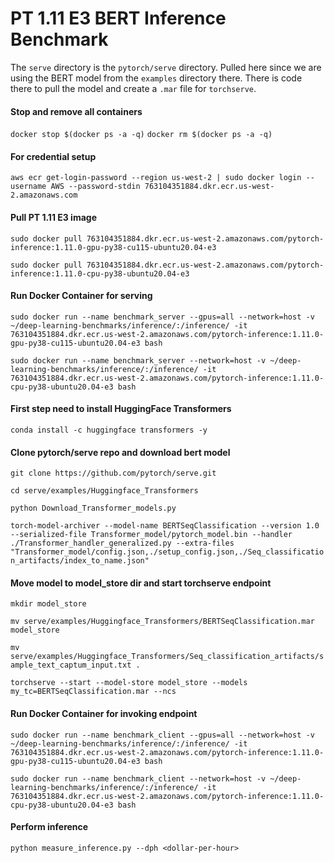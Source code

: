# PT 1.11 E3 BERT Inference Benchmark

The `serve` directory is the `pytorch/serve` directory. Pulled here since we are using the BERT model from the `examples` directory there. There is code there to pull the model and create a `.mar` file for `torchserve`.

#### Stop and remove all containers
`docker stop $(docker ps -a -q)`
`docker rm $(docker ps -a -q)`

#### For credential setup
`aws ecr get-login-password --region us-west-2 | sudo docker login --username AWS --password-stdin 763104351884.dkr.ecr.us-west-2.amazonaws.com`

#### Pull PT 1.11 E3 image
`sudo docker pull 763104351884.dkr.ecr.us-west-2.amazonaws.com/pytorch-inference:1.11.0-gpu-py38-cu115-ubuntu20.04-e3` 

`sudo docker pull 763104351884.dkr.ecr.us-west-2.amazonaws.com/pytorch-inference:1.11.0-cpu-py38-ubuntu20.04-e3`

#### Run Docker Container for serving 
`sudo docker run --name benchmark_server --gpus=all --network=host -v ~/deep-learning-benchmarks/inference/:/inference/ -it 763104351884.dkr.ecr.us-west-2.amazonaws.com/pytorch-inference:1.11.0-gpu-py38-cu115-ubuntu20.04-e3 bash`

`sudo docker run --name benchmark_server --network=host -v ~/deep-learning-benchmarks/inference/:/inference/ -it 763104351884.dkr.ecr.us-west-2.amazonaws.com/pytorch-inference:1.11.0-cpu-py38-ubuntu20.04-e3 bash`

#### First step need to install HuggingFace Transformers 
`conda install -c huggingface transformers -y`

#### Clone pytorch/serve repo and download bert model
`git clone https://github.com/pytorch/serve.git`

`cd serve/examples/Huggingface_Transformers`

`python Download_Transformer_models.py`

`torch-model-archiver --model-name BERTSeqClassification --version 1.0 --serialized-file Transformer_model/pytorch_model.bin --handler ./Transformer_handler_generalized.py --extra-files "Transformer_model/config.json,./setup_config.json,./Seq_classification_artifacts/index_to_name.json"`

#### Move model to model_store dir and start torchserve endpoint
`mkdir model_store`

`mv serve/examples/Huggingface_Transformers/BERTSeqClassification.mar model_store`

`mv serve/examples/Huggingface_Transformers/Seq_classification_artifacts/sample_text_captum_input.txt .`

`torchserve --start --model-store model_store --models my_tc=BERTSeqClassification.mar --ncs` 

#### Run Docker Container for invoking endpoint
`sudo docker run --name benchmark_client --gpus=all --network=host -v ~/deep-learning-benchmarks/inference/:/inference/ -it 763104351884.dkr.ecr.us-west-2.amazonaws.com/pytorch-inference:1.11.0-gpu-py38-cu115-ubuntu20.04-e3 bash`

`sudo docker run --name benchmark_client --network=host -v ~/deep-learning-benchmarks/inference/:/inference/ -it 763104351884.dkr.ecr.us-west-2.amazonaws.com/pytorch-inference:1.11.0-cpu-py38-ubuntu20.04-e3 bash`

#### Perform inference
`python measure_inference.py --dph <dollar-per-hour>`
